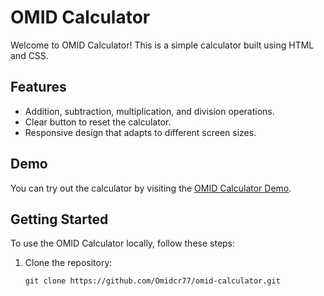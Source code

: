 # OMID Calculator

Welcome to OMID Calculator! This is a simple calculator built using HTML and CSS.

## Features

- Addition, subtraction, multiplication, and division operations.
- Clear button to reset the calculator.
- Responsive design that adapts to different screen sizes.

## Demo

You can try out the calculator by visiting the [OMID Calculator Demo](link).

## Getting Started

To use the OMID Calculator locally, follow these steps:

1. Clone the repository:

   ```shell
   git clone https://github.com/Omidcr77/omid-calculator.git
